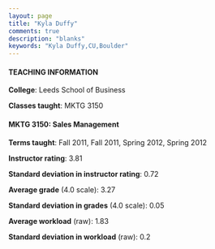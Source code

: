 ```yaml
---
layout: page
title: "Kyla Duffy" 
comments: true
description: "blanks"
keywords: "Kyla Duffy,CU,Boulder"
---
```

<head>
<script src="https://ajax.googleapis.com/ajax/libs/jquery/2.1.3/jquery.min.js"></script>
<script src="https://dl.dropboxusercontent.com/s/pc42nxpaw1ea4o9/highcharts.js?dl=0"></script>
<!-- <script src="../assets/js/highcharts.js"></script> -->
<style type="text/css">@font-face {
	font-family: "Bebas Neue";
	src: url(https://www.filehosting.org/file/details/544349/BebasNeue Regular.otf) format("opentype");
	}
	h1.Bebas { 
		font-family: "Bebas Neue", Verdana, Tahoma;
	}
</style>
</head>
	   
#### TEACHING INFORMATION

**College**: Leeds School of Business

**Classes taught**: MKTG 3150

#### MKTG 3150: Sales Management

**Terms taught**: Fall 2011, Fall 2011, Spring 2012, Spring 2012

**Instructor rating**: 3.81

**Standard deviation in instructor rating**: 0.72

**Average grade** (4.0 scale): 3.27

**Standard deviation in grades** (4.0 scale): 0.05

**Average workload** (raw): 1.83

**Standard deviation in workload** (raw): 0.2

